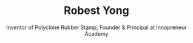 ---
title: Robest Yong
name: Robest-Yong
subtitle: Inventor of Polyclone Rubber Stamp, Founder & Principal at Innopreneur Academy
layout: default
modal-id: 3
img: robest-yong.jpg
thumbnail: robest-yong.jpg
alt: Picture of Robest Yong
topic: Think Without The Box
description: • Malaysian Inventor of the Year 1994<br>• 1997 National Youth Award<br>• 2000 Ourstanding Malaysian Award<br>• TEDxKL 2013 Presenter<br><br>Living up to his motto “Think Without The Box”, Robest Yong does not believe in taking the beaten path. In 1989, Yong left his employment and ventured into the world of innovators. His effort soon paid off as he invented the POLYCLONE instant rubber stamp machine, which became widely successful in commercial, used in bookshops worldwide, and revolutionised the industry. It won him an award (first of many more) at the International Invention Exhibition in Geneva, Switzerland in 1994; and he was thereafter named the Malaysian National Inventor of the Year.<br><br>Yong was one of the speakers in TEDxKL2013, where he presented his invention to enable visually challenged people to use the smart phone. He also produced multiple inventions such as magnetic brush, luggage detector, mosquito glue, TGFree Laptop charger and probiotic plant nutrients.<br><br>Yong is currently the founder and principal of Innopreneur Academy, which is an innovation entrepreneurship coaching platform for innovators. He is also the consultant for Yayasan Innovasi Malaysia (YIM) Grassroot Innovation Program.
---